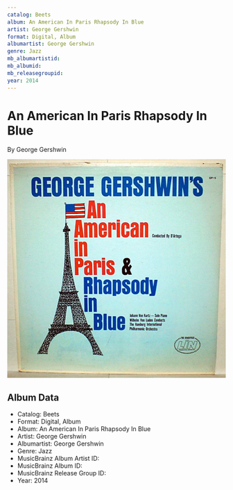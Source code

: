 ```yaml
---
catalog: Beets
album: An American In Paris Rhapsody In Blue
artist: George Gershwin
format: Digital, Album
albumartist: George Gershwin
genre: Jazz
mb_albumartistid: 
mb_albumid: 
mb_releasegroupid: 
year: 2014
---
```


# An American In Paris Rhapsody In Blue

By George Gershwin

![](../../assets/beetscovers/George_Gershwin-An_American_In_Paris_Rhapsody_In_Blue.jpg)

## Album Data

- Catalog: Beets
- Format: Digital, Album
- Album: An American In Paris Rhapsody In Blue
- Artist: George Gershwin
- Albumartist: George Gershwin
- Genre: Jazz
- MusicBrainz Album Artist ID: 
- MusicBrainz Album ID: 
- MusicBrainz Release Group ID: 
- Year: 2014

